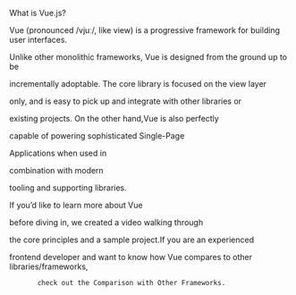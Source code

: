 
What is Vue.js?

Vue (pronounced /vjuː/, like view) is a progressive framework for building user interfaces.

Unlike other monolithic frameworks, Vue is designed from the ground up to be 

incrementally adoptable. The core library is focused on the view layer 

only, and is easy to pick up and integrate with other libraries or 

existing projects. On the other hand,Vue is also perfectly

capable of powering sophisticated Single-Page 

Applications when used in 

combination with modern 

tooling and supporting libraries.

If you’d like to learn more about Vue

before diving in, we created a video walking through

the core principles and a sample project.If you are an experienced 

frontend developer and want to know how Vue compares to other libraries/frameworks,

           check out the Comparison with Other Frameworks.
